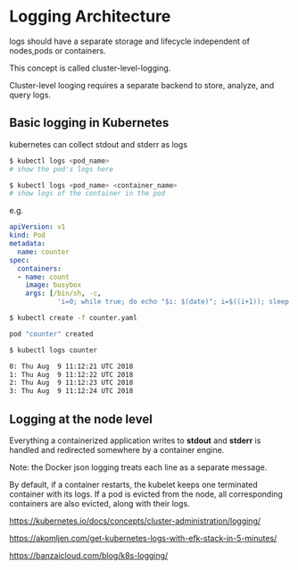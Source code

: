 # Logging Architecture

logs should have a separate storage and lifecycle independent of nodes,pods or containers.

This concept is called cluster-level-logging.

Cluster-level looging requires a separate backend to store, analyze, and query logs.

## Basic logging in Kubernetes

kubernetes can collect stdout and stderr as logs

```bash
$ kubectl logs <pod_name>
# show the pod's logs here

$ kubectl logs <pod_name> <container_name>
# show logs of the container in the pod
```

e.g.

```yaml
apiVersion: v1
kind: Pod
metadata:
  name: counter
spec:
  containers:
  - name: count
    image: busybox
    args: [/bin/sh, -c,
            'i=0; while true; do echo "$i: $(date)"; i=$((i+1)); sleep 1; done']
```

```bash
$ kubectl create -f counter.yaml

pod "counter" created

$ kubectl logs counter

0: Thu Aug  9 11:12:21 UTC 2018
1: Thu Aug  9 11:12:22 UTC 2018
2: Thu Aug  9 11:12:23 UTC 2018
3: Thu Aug  9 11:12:24 UTC 2018
```

## Logging at the node level

Everything a containerized application writes to **stdout** and **stderr** is handled and redirected somewhere by a container engine.

Note: the Docker json logging treats each line as a separate message.

By default, if a container restarts, the kubelet keeps one terminated container with its logs. If a pod is evicted from the node, all corresponding containers are also evicted, along with their logs.

https://kubernetes.io/docs/concepts/cluster-administration/logging/

https://akomljen.com/get-kubernetes-logs-with-efk-stack-in-5-minutes/

https://banzaicloud.com/blog/k8s-logging/